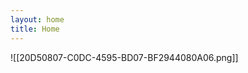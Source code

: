 ```yaml
---
layout: home
title: Home
---
```


![[20D50807-C0DC-4595-BD07-BF2944080A06.png]]

<div class="notes-entry-container note">
<p style="color: #4b2e36;">
<center<
HOT skinny abs terrorist bag 
SAMIZDAT 
SACRED WHORES
VAMPIRE 
SHENZHEN WEB
</center>
</p>
    <div class="content post-content">

<center><i></i></center>
</div>
</div>